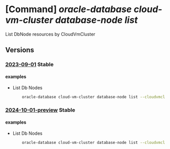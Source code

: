 # [Command] _oracle-database cloud-vm-cluster database-node list_

List DbNode resources by CloudVmCluster

## Versions

### [2023-09-01](/Resources/mgmt-plane/L3N1YnNjcmlwdGlvbnMve30vcmVzb3VyY2Vncm91cHMve30vcHJvdmlkZXJzL29yYWNsZS5kYXRhYmFzZS9jbG91ZHZtY2x1c3RlcnMve30vZGJub2Rlcw==/2023-09-01.xml) **Stable**

<!-- mgmt-plane /subscriptions/{}/resourcegroups/{}/providers/oracle.database/cloudvmclusters/{}/dbnodes 2023-09-01 -->

#### examples

- List Db Nodes
    ```bash
        oracle-database cloud-vm-cluster database-node list --cloudvmclustername <VM Cluster Name> --resource-group <resource group>
    ```

### [2024-10-01-preview](/Resources/mgmt-plane/L3N1YnNjcmlwdGlvbnMve30vcmVzb3VyY2Vncm91cHMve30vcHJvdmlkZXJzL29yYWNsZS5kYXRhYmFzZS9jbG91ZHZtY2x1c3RlcnMve30vZGJub2Rlcw==/2024-10-01-preview.xml) **Stable**

<!-- mgmt-plane /subscriptions/{}/resourcegroups/{}/providers/oracle.database/cloudvmclusters/{}/dbnodes 2024-10-01-preview -->

#### examples

- List Db Nodes
    ```bash
        oracle-database cloud-vm-cluster database-node list --cloudvmclustername <VM Cluster Name> --resource-group <resource group>
    ```

